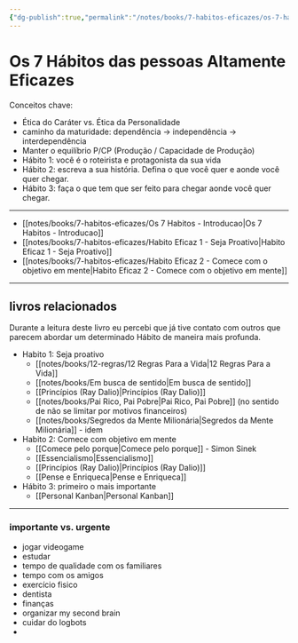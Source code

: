 ```yaml
---
{"dg-publish":true,"permalink":"/notes/books/7-habitos-eficazes/os-7-habitos-das-pessoas-altamente-eficazes/","dgHomeLink":true,"dgPassFrontmatter":false}
---
```



# Os 7 Hábitos das pessoas Altamente Eficazes

Conceitos chave:

- Ética do Caráter vs. Ética da Personalidade
- caminho da maturidade: dependência -> independência -> interdependência
- Manter o equilíbrio P/CP (Produção / Capacidade de Produção)
- Hábito 1: você é o roteirista e protagonista da sua vida
- Hábito 2: escreva a sua história. Defina o que você quer e aonde você quer chegar.
- Hábito 3: faça o que tem que ser feito para chegar aonde você quer chegar.

---

- [[notes/books/7-habitos-eficazes/Os 7 Habitos - Introducao|Os 7 Habitos - Introducao]]
- [[notes/books/7-habitos-eficazes/Habito Eficaz 1 - Seja Proativo|Habito Eficaz 1 - Seja Proativo]]
- [[notes/books/7-habitos-eficazes/Habito Eficaz 2 - Comece com o objetivo em mente|Habito Eficaz 2 - Comece com o objetivo em mente]]

---

## livros relacionados 

Durante a leitura deste livro eu percebi que já tive contato com outros que parecem abordar um determinado Hábito de maneira mais profunda.

- Habito 1: Seja proativo
    - [[notes/books/12-regras/12 Regras Para a Vida|12 Regras Para a Vida]]
    - [[notes/books/Em busca de sentido|Em busca de sentido]]
    - [[Princípios (Ray Dalio)|Princípios (Ray Dalio)]]
    - [[notes/books/Pai Rico, Pai Pobre|Pai Rico, Pai Pobre]] (no sentido de não se limitar por motivos financeiros)
    - [[notes/books/Segredos da Mente Milionária|Segredos da Mente Milionária]] - idem
- Habito 2: Comece com objetivo em mente
    - [[Comece pelo porque|Comece pelo porque]] - Simon Sinek
    - [[Essencialismo|Essencialismo]]
    - [[Princípios (Ray Dalio)|Princípios (Ray Dalio)]]
    - [[Pense e Enriqueca|Pense e Enriqueca]]
- Hábito 3: primeiro o mais importante
    - [[Personal Kanban|Personal Kanban]]






---

### importante vs. urgente

- jogar videogame 
- estudar
- tempo de qualidade com os familiares
- tempo com os amigos
- exercício fisico
- dentista
- finanças
- organizar my second brain 
- cuidar do logbots
- 
